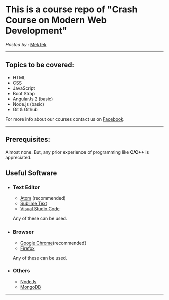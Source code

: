 # This is a course repo of **"Crash Course on Modern Web Development"**

*Hosted by* : [ MekTek](https://www.mektekbd.com)
***
## Topics to be covered:
* HTML
* CSS
* JavaScript
* Boot Strap
* AngularJs 2 (basic)
* Node.js (basic)
* Git & Github

For more info about our courses contact us on [Facebook](facebook.com/MekTekBD).
***
## Prerequisites:
Almost none. But, any prior experience of programming like **C/C++** is appreciated.

## Useful Software
* ### Text Editor

  * [Atom](https://atom.io/) (recommended)
  * [Sublime Text](https://www.sublimetext.com/3)
  * [Visual Studio Code](https://code.visualstudio.com/download)

  Any of these can be used.
* ### Browser
  * [Google Chrome](https://www.google.com/chrome/browser/desktop/index.html)(recommended)
  * [Firefox](https://www.mozilla.org/en-US/firefox/new/)

  Any of these can be used.
* ### Others
  * [NodeJs](https://nodejs.org/en/download/)
  * [MongoDB](https://www.mongodb.com/download-center)

***
